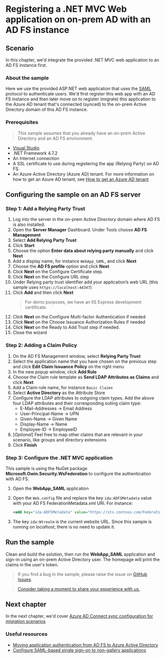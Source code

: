 # Registering a .NET MVC Web application on on-prem AD with an AD FS instance

## Scenario

In this chapter, we'd integrate the provided .NET MVC web application to an AD FS instance first.

### About the sample

Here we use the provided ASP.NET web application that uses the [SAML](https://docs.microsoft.com/azure/active-directory/develop/single-sign-on-saml-protocol) protocol to authenticate users.
We'd first register this web app with an AD FS instance and then later move on to register (migrate) this application to the Azure AD tenant that's connected (synced) to the on-prem Active Directory domain of this AD FS instance.

### Prerequisites

> This sample assumes that you already have an on-prem Active Directory and an AD FS environment.

- [Visual Studio](https://aka.ms/vsdownload)
- .NET Framework 4.7.2
- An Internet connection
- A SSL certificate to use during registering the app (Relying Party) on AD FS.
- An Azure Active Directory (Azure AD) tenant. For more information on how to get an Azure AD tenant, see [How to get an Azure AD tenant](https://azure.microsoft.com/documentation/articles/active-directory-howto-tenant/)

## Configuring the sample on an AD FS server

### Step 1: Add a Relying Party Trust

1. Log into the server in the on-prem Active Directory domain where AD FS is also installed.
1. Open the **Server Manager** Dashboard. Under Tools choose **AD FS Management**
1. Select **Add Relying Party Trust**
1. Click **Start**
1. Choose the option **Enter data about relying party manually** and click **Next**
1. Add a display name, for instance `WebApp_SAML`, and click **Next**
1. Choose the **AD FS profile** option and click **Next**
1. Click **Next** on the Configure Certificate step.
1. Click **Next** on the Configure URL step
1. Under Relying party trust identifier add your application’s web URL (this sample uses `https://localhost:44347`)
1. Click **Add** and then click **Next**
    > For demo purposes, we have an IIS Express development certificate.
1. Click **Next** on the Configure Multi-factor Authentication if needed
1. Click **Next** on the Choose Issuance Authorization Rules if needed
1. Click **Next** on the Ready to Add Trust step if needed.
1. Close the wizard

### Step 2: Adding a Claim Policy

1. On the AD FS Management window, select **Relying Party Trust**
1. Select the application name that you have chosen on the previous step and click **Edit Claim Issuance Policy** on the right menu
1. In the new popup window, click **Add Rule**
1. Choose the Claim rule template as **Send LDAP Attributes as Claims** and click **Next**
1. Add a Claim rule name, for instance `Basic Claims`
1. Select **Active Directory** as the Attribute Store
1. Configure the LDAP attributes to outgoing claim types. Add the above four LDAP attributes and their corresponding outing claim type:
    - E-Mail-Addresses -> Email Address
    - User-Principal-Name -> UPN
    - Given-Name -> Given Name
    - Display-Name -> Name
    - Employee-ID -> EmployeeID
1. [*Optional*] Feel free to map other claims that are relevant in your scenario, like groups and directory extensions
1. Click **Finish**

### Step 3: Configure the .NET MVC application

This sample is using the NuGet package **Microsoft.Owin.Security.WsFederation** to configure the authentication with AD FS.

1. Open the **WebApp_SAML** application
1. Open the `Web.config` file and replace the key `ida:ADFSMetadata` value with your AD FS FederationMetadata.xml URI. For instance:

    ```xml
    <add key="ida:ADFSMetadata" value="https://sts.contoso.com/FederationMetadata/2007-06/FederationMetadata.xml" />
    ```

1. The key `ida:Wtrealm` is the current website URL. Since this sample is running on *localhost*, there is no need to update it.

## Run the sample

Clean and build the solution, then run the **WebApp_SAML** application and sign-in using an on-prem Active Directory user. The homepage will print the claims in the user's token.

> If you find a bug in the sample, please raise the issue on [GitHub Issues](../../issues).

> [Consider taking a moment to share your experience with us.](https://forms.office.com/Pages/ResponsePage.aspx?id=v4j5cvGGr0GRqy180BHbR73pcsbpbxNJuZCMKN0lURpUODFCRVg4VTk2QUE2VEFPMUZKSEJNUFhWUyQlQCN0PWcu)

## Next chapter

In the next chapter, we'd cover [Azure AD Connect sync configuration for migration scenarios](../1-2-Setup-AzureADConnect/README.md)

### Useful resources

- [Moving application authentication from AD FS to Azure Active Directory](https://docs.microsoft.com/azure/active-directory/manage-apps/migrate-adfs-apps-to-azure)
- [Configure SAML-based single sign-on to non-gallery applications](https://docs.microsoft.com/azure/active-directory/manage-apps/configure-single-sign-on-non-gallery-applications)
